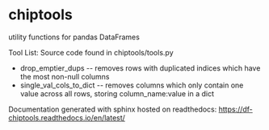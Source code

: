 # chiptools
utility functions for pandas DataFrames

Tool List:
Source code found in chiptools/tools.py
* drop_emptier_dups -- removes rows with duplicated indices which have the most non-null columns
* single_val_cols_to_dict -- removes columns which only contain one value across all rows, storing column_name:value in a dict

Documentation generated with sphinx hosted on readthedocs:
https://df-chiptools.readthedocs.io/en/latest/
